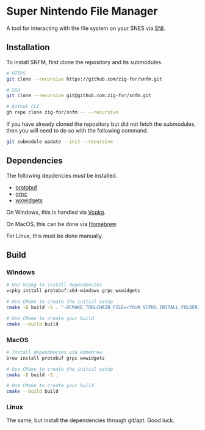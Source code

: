 # Super Nintendo File Manager
A tool for interacting with the file system on your SNES via [SNI](https://github.com/alttpo/sni).

## Installation
To install SNFM, first clone the repository and its submodules.
```sh
# HTTPS
git clone --recursive https://github.com/zig-for/snfm.git

# SSH
git clone --recursive git@github.com:zig-for/snfm.git

# Github CLI
gh repo clone zig-for/snfm -- --recursive
```

If you have already cloned the repository but did not fetch the submodules, then you will need to do so with the following command.
```sh
git submodule update --init --recursive
```

## Dependencies
The following depdencies must be installed.
* [protobuf](https://github.com/protocolbuffers/protobuf/)
* [grpc](https://grpc.io/)
* [wxwidgets](https://www.wxwidgets.org/)

On Windows, this is handled via [Vcpkg](https://vcpkg.io/).

On MacOS, this can be done via [Homebrew](https://brew.sh/).

For Linux, this must be done manually.

## Build
### Windows

```sh
# Use Vcpkg to install dependencies
vcpkg install protobuf:x64-windows grpc wxwidgets

# Use CMake to create the initial setup
cmake -B build -S . "-DCMAKE_TOOLCHAIN_FILE=<YOUR_VCPKG_INSTALL_FOLDER>/scripts/buildsystems/vcpkg.cmake"

# Use CMake to create your build
cmake --build build
```

### MacOS
```sh
# Install dependencies via Homebrew
brew install protobuf grpc wxwidgets

# Use CMake to create the initial setup
cmake -B build -S .

# Use CMake to create your build
cmake --build build
```

### Linux
The same, but install the dependencies through git/apt. Good luck.
